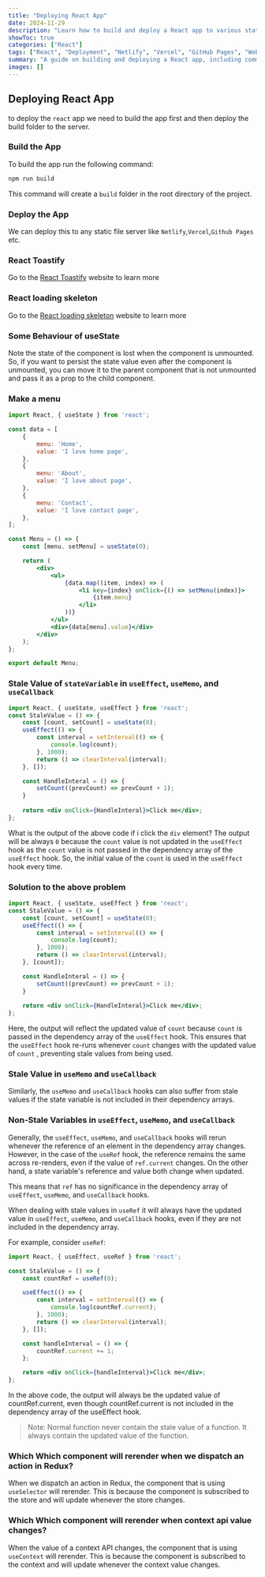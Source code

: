 ```yaml
---
title: "Deploying React App"
date: 2024-11-29
description: "Learn how to build and deploy a React app to various static file servers like Netlify, Vercel, and GitHub Pages."
showToc: true
categories: ["React"]
tags: ["React", "Deployment", "Netlify", "Vercel", "GitHub Pages", "Web Development"]
summary: "A guide on building and deploying a React app, including commands and server options."
images: []
---
```


## Deploying React App
to deploy the `react` app we need to build the app first and then deploy the build folder to the server.

### Build the App
To build the app run the following command:
```bash
npm run build
```
This command will create a `build` folder in the root directory of the project.


### Deploy the App
We can deploy this to any static file server like `Netlify`,`Vercel`,`Github Pages` etc.

### React Toastify
Go to the [React Toastify](https://fkhadra.github.io/react-toastify/introduction/) website to learn more

### React loading skeleton
Go to the [React loading skeleton](https://www.npmjs.com/package/react-loading-skeleton) website to learn more


### Some Behaviour of useState
Note the state of the component is lost when the component is unmounted. So, if you want to persist the state value even after the component is unmounted, you can move it to the parent component that is not unmounted and pass it as a prop to the child component.

### Make a menu 

```jsx
import React, { useState } from 'react';

const data = [
    {
        menu: 'Home',
        value: 'I love home page',
    },
    {
        menu: 'About',
        value: 'I love about page',
    },
    {
        menu: 'Contact',
        value: 'I love contact page',
    },
];

const Menu = () => {
    const [menu, setMenu] = useState(0);

    return (
        <div>
            <ul>
                {data.map((item, index) => (
                    <li key={index} onClick={() => setMenu(index)}>
                        {item.menu}
                    </li>
                ))}
            </ul>
            <div>{data[menu].value}</div>
        </div>
    );
};

export default Menu;
```


###  Stale Value of `stateVariable` in `useEffect`, `useMemo`, and `useCallback`

```jsx
import React, { useState, useEffect } from 'react';
const StaleValue = () => {
    const [count, setCount] = useState(0);
    useEffect(() => {
        const interval = setInterval(() => {
            console.log(count);
        }, 1000);
        return () => clearInterval(interval);
    }, []); 

    const HandleInteral = () => {
        setCount((prevCount) => prevCount + 1);
    }
    
    return <div onClick={HandleInteral}>Click me</div>;
};
```

What is the output of the above code if i click the `div` element?
The output will be always `0`  because the `count` value is not updated in the `useEffect` hook as the `count` value is not passed in the dependency array of the `useEffect` hook. So, the initial value of the `count` is used in the `useEffect` hook every time.



### Solution to the above problem
```jsx
import React, { useState, useEffect } from 'react';
const StaleValue = () => {
    const [count, setCount] = useState(0);
    useEffect(() => {
        const interval = setInterval(() => {
            console.log(count);
        }, 1000);
        return () => clearInterval(interval);
    }, [count]); 

    const HandleInteral = () => {
        setCount((prevCount) => prevCount + 1);
    }
    
    return <div onClick={HandleInteral}>Click me</div>;
};

```
Here, the output will reflect the updated value of `count` because `count` is passed in the dependency array of the `useEffect` hook. This ensures that the `useEffect` hook re-runs whenever `count` changes with the updated value of `count` , preventing stale values from being used.



### Stale Value in `useMemo` and `useCallback`

Similarly, the `useMemo` and `useCallback` hooks can also suffer from stale values if the state variable is not included in their dependency arrays.


### Non-Stale Variables in `useEffect`, `useMemo`, and `useCallback`

Generally, the `useEffect`, `useMemo`, and `useCallback` hooks will rerun whenever the reference of an element in the dependency array changes. However, in the case of the `useRef` hook, the reference remains the same across re-renders, even if the value of `ref.current` changes. On the other hand, a state variable's reference and value both change when updated.

This means that `ref` has no significance in the dependency array of `useEffect`, `useMemo`, and `useCallback` hooks.

When dealing with stale values in `useRef` it  will always have the updated value in `useEffect`, `useMemo`, and `useCallback` hooks, even if they are not included in the dependency array.

For example, consider `useRef`:

```jsx
import React, { useEffect, useRef } from 'react';

const StaleValue = () => {
    const countRef = useRef(0);

    useEffect(() => {
        const interval = setInterval(() => {
            console.log(countRef.current);
        }, 1000);
        return () => clearInterval(interval);
    }, []);

    const handleInterval = () => {
        countRef.current += 1;
    };

    return <div onClick={handleInterval}>Click me</div>;
};
```
In the above code, the output will always be the updated value of countRef.current, even though countRef.current is not included in the dependency array of the useEffect hook.


> Note: Normal function never contain the stale value of a function. It always contain the updated value of the function.



### Which Which component will rerender when we dispatch an action in Redux?
When we dispatch an action in Redux, the component that is using `useSelector` will rerender. This is because the component is subscribed to the store and will update whenever the store changes.

### Which Which component will rerender when context api value changes?
When the value of a context API changes, the component that is using `useContext` will rerender. This is because the component is subscribed to the context and will update whenever the context value changes.
